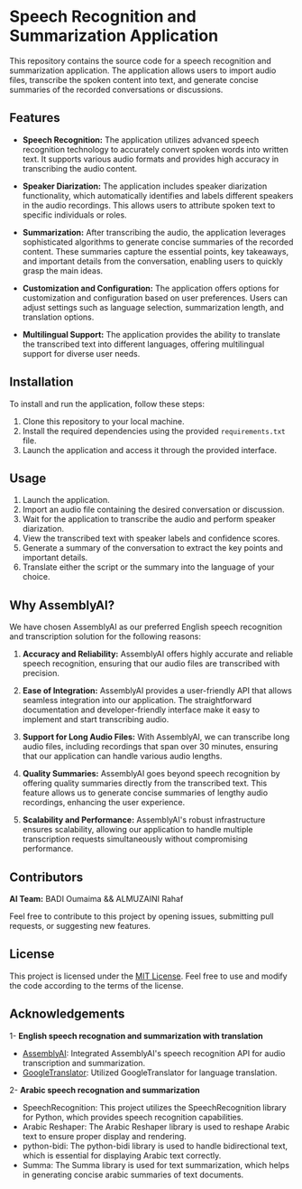 # Speech Recognition and Summarization Application

This repository contains the source code for a speech recognition and summarization application. The application allows users to import audio files, transcribe the spoken content into text, and generate concise summaries of the recorded conversations or discussions.

## Features

- **Speech Recognition:** The application utilizes advanced speech recognition technology to accurately convert spoken words into written text. It supports various audio formats and provides high accuracy in transcribing the audio content.

- **Speaker Diarization:** The application includes speaker diarization functionality, which automatically identifies and labels different speakers in the audio recordings. This allows users to attribute spoken text to specific individuals or roles.

- **Summarization:** After transcribing the audio, the application leverages sophisticated algorithms to generate concise summaries of the recorded content. These summaries capture the essential points, key takeaways, and important details from the conversation, enabling users to quickly grasp the main ideas.

- **Customization and Configuration:** The application offers options for customization and configuration based on user preferences. Users can adjust settings such as language selection, summarization length, and translation options.

- **Multilingual Support:** The application provides the ability to translate the transcribed text into different languages, offering multilingual support for diverse user needs.

## Installation

To install and run the application, follow these steps:

1. Clone this repository to your local machine.
2. Install the required dependencies using the provided `requirements.txt` file.
3. Launch the application and access it through the provided interface.

## Usage

1. Launch the application.
2. Import an audio file containing the desired conversation or discussion.
3. Wait for the application to transcribe the audio and perform speaker diarization.
4. View the transcribed text with speaker labels and confidence scores.
5. Generate a summary of the conversation to extract the key points and important details.
6. Translate either the script or the summary into the language of your choice.

## Why AssemblyAI?

We have chosen AssemblyAI as our preferred English speech recognition and transcription solution for the following reasons:

1. **Accuracy and Reliability:** AssemblyAI offers highly accurate and reliable speech recognition, ensuring that our audio files are transcribed with precision.
   
3. **Ease of Integration:** AssemblyAI provides a user-friendly API that allows seamless integration into our application. The straightforward documentation and developer-friendly interface make it easy to implement and start transcribing audio.

3. **Support for Long Audio Files:** With AssemblyAI, we can transcribe long audio files, including recordings that span over 30 minutes, ensuring that our application can handle various audio lengths.

4. **Quality Summaries:** AssemblyAI goes beyond speech recognition by offering quality summaries directly from the transcribed text. This feature allows us to generate concise summaries of lengthy audio recordings, enhancing the user experience.

5. **Scalability and Performance:** AssemblyAI's robust infrastructure ensures scalability, allowing our application to handle multiple transcription requests simultaneously without compromising performance.
   
## Contributors

**AI Team:** BADI Oumaima && ALMUZAINI Rahaf

Feel free to contribute to this project by opening issues, submitting pull requests, or suggesting new features.

## License

This project is licensed under the [MIT License](LICENSE). Feel free to use and modify the code according to the terms of the license.

## Acknowledgements
1- **English speech recognation and summarization with translation**
- [AssemblyAI](https://www.assemblyai.com/): Integrated AssemblyAI's speech recognition API for audio transcription and summarization.
- [GoogleTranslator](https://pypi.org/project/deep-translator/): Utilized GoogleTranslator for language translation.

2- **Arabic speech recognation and summarization**
- SpeechRecognition: This project utilizes the SpeechRecognition library for Python, which provides speech recognition capabilities.
- Arabic Reshaper: The Arabic Reshaper library is used to reshape Arabic text to ensure proper display and rendering.
- python-bidi: The python-bidi library is used to handle bidirectional text, which is essential for displaying Arabic text correctly.
- Summa: The Summa library is used for text summarization, which helps in generating concise arabic summaries of text documents.
